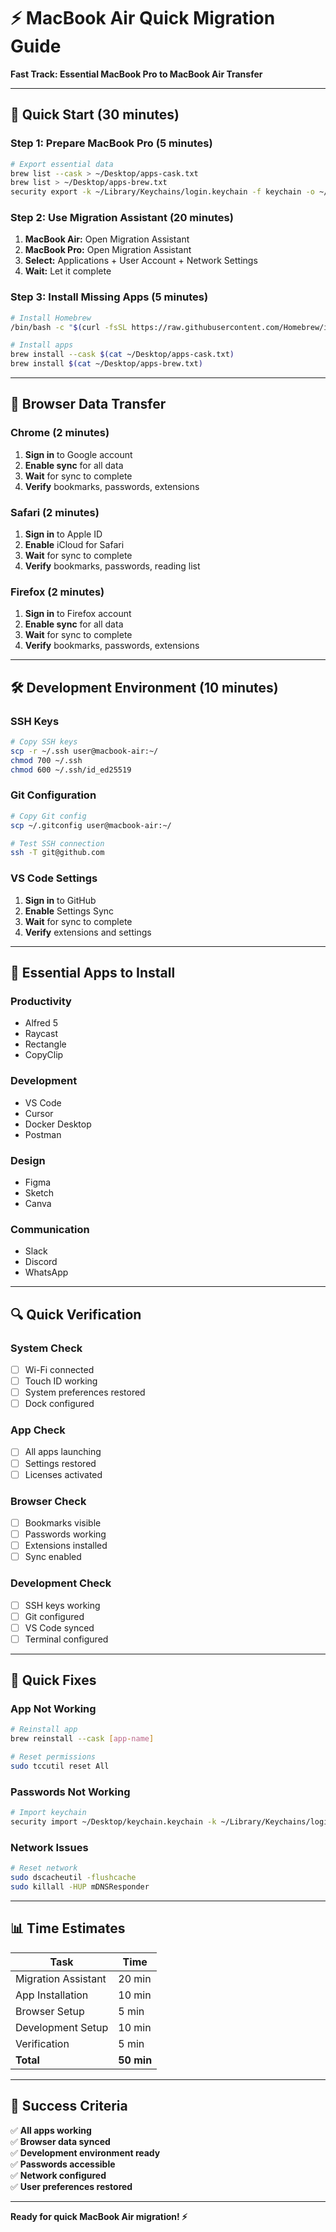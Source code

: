 # ⚡ MacBook Air Quick Migration Guide

**Fast Track: Essential MacBook Pro to MacBook Air Transfer**

---

## 🚀 **Quick Start (30 minutes)**

### **Step 1: Prepare MacBook Pro (5 minutes)**
```bash
# Export essential data
brew list --cask > ~/Desktop/apps-cask.txt
brew list > ~/Desktop/apps-brew.txt
security export -k ~/Library/Keychains/login.keychain -f keychain -o ~/Desktop/keychain.keychain
```

### **Step 2: Use Migration Assistant (20 minutes)**
1. **MacBook Air:** Open Migration Assistant
2. **MacBook Pro:** Open Migration Assistant
3. **Select:** Applications + User Account + Network Settings
4. **Wait:** Let it complete

### **Step 3: Install Missing Apps (5 minutes)**
```bash
# Install Homebrew
/bin/bash -c "$(curl -fsSL https://raw.githubusercontent.com/Homebrew/install/HEAD/install.sh)"

# Install apps
brew install --cask $(cat ~/Desktop/apps-cask.txt)
brew install $(cat ~/Desktop/apps-brew.txt)
```

---

## 🔐 **Browser Data Transfer**

### **Chrome (2 minutes)**
1. **Sign in** to Google account
2. **Enable sync** for all data
3. **Wait** for sync to complete
4. **Verify** bookmarks, passwords, extensions

### **Safari (2 minutes)**
1. **Sign in** to Apple ID
2. **Enable** iCloud for Safari
3. **Wait** for sync to complete
4. **Verify** bookmarks, passwords, reading list

### **Firefox (2 minutes)**
1. **Sign in** to Firefox account
2. **Enable sync** for all data
3. **Wait** for sync to complete
4. **Verify** bookmarks, passwords, extensions

---

## 🛠️ **Development Environment (10 minutes)**

### **SSH Keys**
```bash
# Copy SSH keys
scp -r ~/.ssh user@macbook-air:~/
chmod 700 ~/.ssh
chmod 600 ~/.ssh/id_ed25519
```

### **Git Configuration**
```bash
# Copy Git config
scp ~/.gitconfig user@macbook-air:~/

# Test SSH connection
ssh -T git@github.com
```

### **VS Code Settings**
1. **Sign in** to GitHub
2. **Enable** Settings Sync
3. **Wait** for sync to complete
4. **Verify** extensions and settings

---

## 📱 **Essential Apps to Install**

### **Productivity**
- Alfred 5
- Raycast
- Rectangle
- CopyClip

### **Development**
- VS Code
- Cursor
- Docker Desktop
- Postman

### **Design**
- Figma
- Sketch
- Canva

### **Communication**
- Slack
- Discord
- WhatsApp

---

## 🔍 **Quick Verification**

### **System Check**
- [ ] Wi-Fi connected
- [ ] Touch ID working
- [ ] System preferences restored
- [ ] Dock configured

### **App Check**
- [ ] All apps launching
- [ ] Settings restored
- [ ] Licenses activated

### **Browser Check**
- [ ] Bookmarks visible
- [ ] Passwords working
- [ ] Extensions installed
- [ ] Sync enabled

### **Development Check**
- [ ] SSH keys working
- [ ] Git configured
- [ ] VS Code synced
- [ ] Terminal configured

---

## 🚨 **Quick Fixes**

### **App Not Working**
```bash
# Reinstall app
brew reinstall --cask [app-name]

# Reset permissions
sudo tccutil reset All
```

### **Passwords Not Working**
```bash
# Import keychain
security import ~/Desktop/keychain.keychain -k ~/Library/Keychains/login.keychain
```

### **Network Issues**
```bash
# Reset network
sudo dscacheutil -flushcache
sudo killall -HUP mDNSResponder
```

---

## 📊 **Time Estimates**

| Task | Time |
|------|------|
| Migration Assistant | 20 min |
| App Installation | 10 min |
| Browser Setup | 5 min |
| Development Setup | 10 min |
| Verification | 5 min |
| **Total** | **50 min** |

---

## 🎯 **Success Criteria**

✅ **All apps working**  
✅ **Browser data synced**  
✅ **Development environment ready**  
✅ **Passwords accessible**  
✅ **Network configured**  
✅ **User preferences restored**  

---

**Ready for quick MacBook Air migration! ⚡**